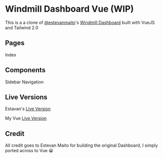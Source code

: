 # Windmill Dashboard Vue (WIP)

This is a a clone of [@estevanmaito](https://github.com/estevanmaito)'s [Windmill Dashboard](https://github.com/estevanmaito/windmill-dashboard) built with VueJS and Tailwind 2.0

## Pages

Index

## Components

Sidebar
Navigation

## Live Versions

Estavan's [Live Version](https://windmillui.com/dashboard-html)

My Vue [Live Version](https://vue-windmill-dashboard.netlify.app/)

## Credit

All credit goes to Estevan Maito for building the original Dashboard, I simply ported across to Vue 😀

